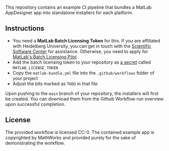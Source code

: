 This repository contains an example CI pipeline that bundles a MatLab AppDesigner app into standalone installers for each platform.

## Instructions

* You need a **MatLab Batch Licensing Token** for this. If you are affiliated with Heidelberg University, you can get in touch with the [Scientific Software Center](https://ssc.uni-heidelberg.de) for assistance. Otherwise, you need to apply for [MatLab's Batch Licensing Pilot](https://www.mathworks.com/support/batch-tokens.html)
* Add the batch licensing token to your repository as [a secret](https://docs.github.com/en/actions/security-for-github-actions/security-guides/using-secrets-in-github-actions#creating-secrets-for-a-repository) called `MATLAB_LICENSE_TOKEN`
* Copy the `matlab-bundle.yml` file into the `.github/workflows` folder of your project
* Adjust the bits marked as `TODO` in that file

Upon pushing to the `main` branch of your repository, the installers will first be created. You can download them from the Github Workflow run overview upon successful completion.

## License

The provided workflow is licensed CC-0. The contained example app is copyrighted by MathWorks and provided purely for the sake of demonstrating the workflow.

